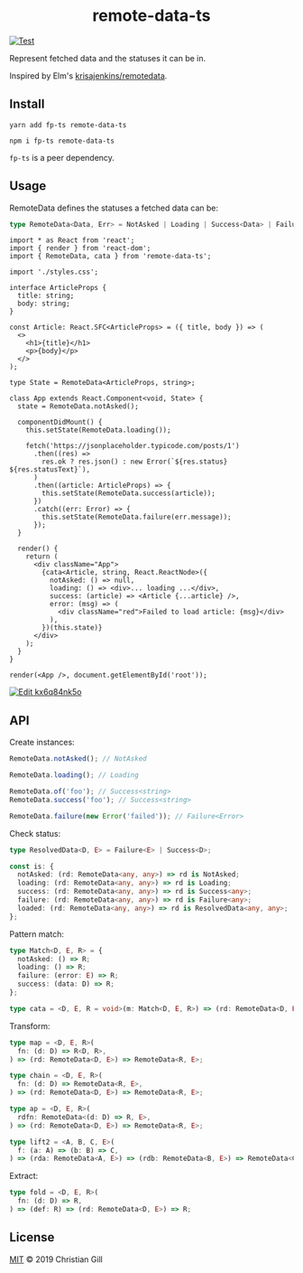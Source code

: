 <h1 align="center">remote-data-ts</h1>

[![Test](https://gillchristian.github.io/remote-data-ts/actions/workflows/build.yml/badge.svg)](https://gillchristian.github.io/remote-data-ts/actions/workflows/build.yml)

Represent fetched data and the statuses it can be in.

Inspired by Elm's
[krisajenkins/remotedata](https://package.elm-lang.org/packages/krisajenkins/remotedata/latest/RemoteData).

## Install

```
yarn add fp-ts remote-data-ts

npm i fp-ts remote-data-ts
```

`fp-ts` is a peer dependency.

## Usage

RemoteData defines the statuses a fetched data can be:

```ts
type RemoteData<Data, Err> = NotAsked | Loading | Success<Data> | Failure<Err>;
```

```tsx
import * as React from 'react';
import { render } from 'react-dom';
import { RemoteData, cata } from 'remote-data-ts';

import './styles.css';

interface ArticleProps {
  title: string;
  body: string;
}

const Article: React.SFC<ArticleProps> = ({ title, body }) => (
  <>
    <h1>{title}</h1>
    <p>{body}</p>
  </>
);

type State = RemoteData<ArticleProps, string>;

class App extends React.Component<void, State> {
  state = RemoteData.notAsked();

  componentDidMount() {
    this.setState(RemoteData.loading());

    fetch('https://jsonplaceholder.typicode.com/posts/1')
      .then((res) =>
        res.ok ? res.json() : new Error(`${res.status} ${res.statusText}`),
      )
      .then((article: ArticleProps) => {
        this.setState(RemoteData.success(article));
      })
      .catch((err: Error) => {
        this.setState(RemoteData.failure(err.message));
      });
  }

  render() {
    return (
      <div className="App">
        {cata<Article, string, React.ReactNode>({
          notAsked: () => null,
          loading: () => <div>... loading ...</div>,
          success: (article) => <Article {...article} />,
          error: (msg) => (
            <div className="red">Failed to load article: {msg}</div>
          ),
        })(this.state)}
      </div>
    );
  }
}

render(<App />, document.getElementById('root'));
```

[![Edit kx6q84nk5o](https://codesandbox.io/static/img/play-codesandbox.svg)](https://codesandbox.io/s/kx6q84nk5o)

## API

Create instances:

```ts
RemoteData.notAsked(); // NotAsked

RemoteData.loading(); // Loading

RemoteData.of('foo'); // Success<string>
RemoteData.success('foo'); // Success<string>

RemoteData.failure(new Error('failed')); // Failure<Error>
```

Check status:

```ts
type ResolvedData<D, E> = Failure<E> | Success<D>;

const is: {
  notAsked: (rd: RemoteData<any, any>) => rd is NotAsked;
  loading: (rd: RemoteData<any, any>) => rd is Loading;
  success: (rd: RemoteData<any, any>) => rd is Success<any>;
  failure: (rd: RemoteData<any, any>) => rd is Failure<any>;
  loaded: (rd: RemoteData<any, any>) => rd is ResolvedData<any, any>;
};
```

Pattern match:

```ts
type Match<D, E, R> = {
  notAsked: () => R;
  loading: () => R;
  failure: (error: E) => R;
  success: (data: D) => R;
};

type cata = <D, E, R = void>(m: Match<D, E, R>) => (rd: RemoteData<D, E>) => R;
```

Transform:

```ts
type map = <D, E, R>(
  fn: (d: D) => R<D, R>,
) => (rd: RemoteData<D, E>) => RemoteData<R, E>;

type chain = <D, E, R>(
  fn: (d: D) => RemoteData<R, E>,
) => (rd: RemoteData<D, E>) => RemoteData<R, E>;

type ap = <D, E, R>(
  rdfn: RemoteData<(d: D) => R, E>,
) => (rd: RemoteData<D, E>) => RemoteData<R, E>;

type lift2 = <A, B, C, E>(
  f: (a: A) => (b: B) => C,
) => (rda: RemoteData<A, E>) => (rdb: RemoteData<B, E>) => RemoteData<C, E>;
```

Extract:

```ts
type fold = <D, E, R>(
  fn: (d: D) => R,
) => (def: R) => (rd: RemoteData<D, E>) => R;
```

## License

[MIT](https://github.com/gillchristian/remote-data-ts/blob/master/LICENSE) ©
2019 Christian Gill
